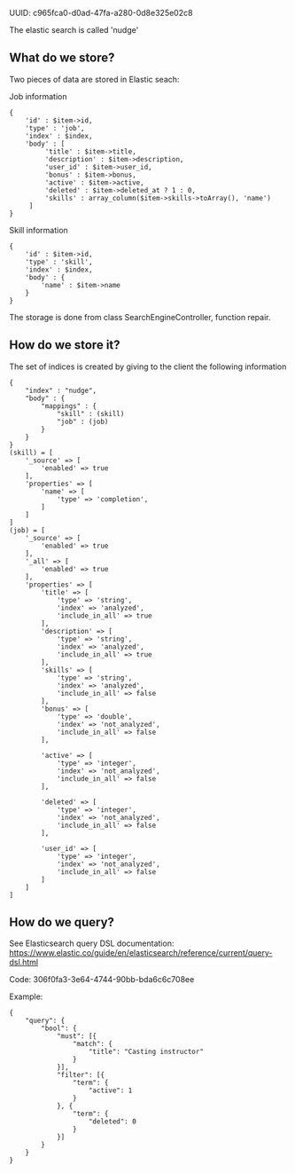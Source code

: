 UUID: c965fca0-d0ad-47fa-a280-0d8e325e02c8

The elastic search is called 'nudge'

## What do we store?

Two pieces of data are stored in Elastic seach:

Job information

```
{
    'id' : $item->id,
    'type' : 'job',
    'index' : $index,
    'body' : [
         'title' : $item->title,
         'description' : $item->description,
         'user_id' : $item->user_id,
         'bonus' : $item->bonus,
         'active' : $item->active,
         'deleted' : $item->deleted_at ? 1 : 0,
         'skills' : array_column($item->skills->toArray(), 'name')
     ]    
}
```

Skill information

```
{
    'id' : $item->id,
    'type' : 'skill',
    'index' : $index,
    'body' : {
        'name' : $item->name
    }
}
``` 

The storage is done from class SearchEngineController, function repair.

## How do we store it?

The set of indices is created by giving to the client the following information

```
{
	"index" : "nudge",
	"body" : {
		"mappings" : { 
			"skill" : (skill)
			"job" : (job)
		}
	}
}
(skill) = [
    '_source' => [
        'enabled' => true
    ],
    'properties' => [
        'name' => [
            'type' => 'completion',
        ]
    ]
]
(job) = [
    '_source' => [
        'enabled' => true
    ],
    '_all' => [
        'enabled' => true
    ],
    'properties' => [
        'title' => [
            'type' => 'string',
            'index' => 'analyzed',
            'include_in_all' => true
        ],
        'description' => [
            'type' => 'string',
            'index' => 'analyzed',
            'include_in_all' => true
        ],
        'skills' => [
            'type' => 'string',
            'index' => 'analyzed',
            'include_in_all' => false
        ],
        'bonus' => [
            'type' => 'double',
            'index' => 'not_analyzed',
            'include_in_all' => false
        ],

        'active' => [
            'type' => 'integer',
            'index' => 'not_analyzed',
            'include_in_all' => false
        ],

        'deleted' => [
            'type' => 'integer',
            'index' => 'not_analyzed',
            'include_in_all' => false
        ],

        'user_id' => [
            'type' => 'integer',
            'index' => 'not_analyzed',
            'include_in_all' => false
        ]
    ]
]
```

## How do we query?

See Elasticsearch query DSL documentation: https://www.elastic.co/guide/en/elasticsearch/reference/current/query-dsl.html 

Code: 306f0fa3-3e64-4744-90bb-bda6c6c708ee

Example:

```
{
	"query": {
		"bool": {
			"must": [{
				"match": {
					"title": "Casting instructor"
				}
			}],
			"filter": [{
				"term": {
					"active": 1
				}
			}, {
				"term": {
					"deleted": 0
				}
			}]
		}
	}
}
```


